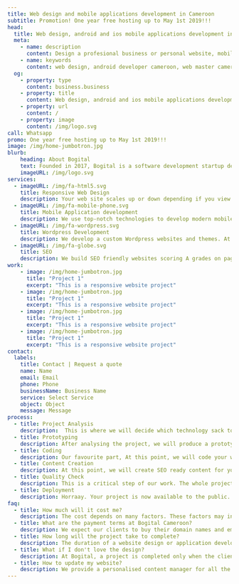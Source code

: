 ```yaml
---
title: Web design and mobile applications development in Cameroon
subtitle: Promotion! One year free hosting up to May 1st 2019!!! 
head:
  title: Web design, android and ios mobile applications development in Cameroon.
  meta:
    - name: description
      content: Design a profesional business or personal website, mobile application with bogital
    - name: keywords
      content: web design, android developer cameroon, web master cameroon, web design company
  og:
    - property: type
      content: business.business
    - property: title
      content: Web design, android and ios mobile applications development in Cameroon.
    - property: url
      content: /
    - property: image
      content: /img/logo.svg
call: Whatsapp
promo: One year free hosting up to May 1st 2019!!! 
image: /img/home-jumbotron.jpg
blurb:
    heading: About Bogital
    text: Founded in 2017, Bogital is a software development startup developing websites and mobile applications in Cameroon. We aim at improving the online presence of Cameroonian businesses with our services.
    imageURL: /img/logo.svg
services:
  - imageURL: /img/fa-html5.svg
    title: Responsive Web Design
    description: Your web site scales up or down depending if you view your website on a small smartphone, tablet or desktop computer. Responsive web design enhances the user experience, especially on mobile phones. All our web designs are responsive at Bogital.
  - imageURL: /img/fa-mobile-phone.svg
    title: Mobile Application development
    description: We use top-notch technologies to develop modern mobile applications across ios and android. We will follow your mobile application project throughout its lifespan.
  - imageURL: /img/fa-wordpress.svg
    title: Wordpress Development
    description: We develop a custom Wordpress websites and themes. At bogital, We will build your Wordpress site from scratch giving you the unique web design you deserve.
  - imageURL: /img/fa-globe.svg
    title: SEO
    description: We build SEO friendly websites scoring A grades on page test. This will help rank Your website on search engines like google and bing more rapidly.
work:
    - image: /img/home-jumbotron.jpg
      title: "Project 1"
      excerpt: "This is a responsive website project"
    - image: /img/home-jumbotron.jpg
      title: "Project 1"
      excerpt: "This is a responsive website project"
    - image: /img/home-jumbotron.jpg
      title: "Project 1"
      excerpt: "This is a responsive website project"
    - image: /img/home-jumbotron.jpg
      title: "Project 1"
      excerpt: "This is a responsive website project"
contact:
  labels:
    title: Contact | Request a quote
    name: Name
    email: Email
    phone: Phone
    businessName: Business Name
    service: Select Service
    object: Object
    message: Message
process:
  - title: Project Analysis
    description:  This is where we will decide which technology sack to use for your web design or mobile application project.  Project analysis can take up to 3 days.
  - title: Prototyping
    description: After analysing the project, we will produce a prototype of the project that will be validated by the client before we go further. Prototyping can take up to two weeks to complete.
  - title: Coding
    description: Our favourite part, At this point, we will code your website/application to life. This part could take up to two weeks depending on the size of the project.
  - title: Content Creation
    description: At this point, we will create SEO ready content for your website/application. Here we will need all the documentation the client can provide to us.
  - title: Quality Check
    description: This is a critical step of our work. The whole project is thouroughly reviewed before deployment.
  - title: Deployment
    description: Horraay. Your project is now available to the public.
faq:
  - title: How much will it cost me?
    description: The cost depends on many factors. These factors may include; the number of pages, technologies used in the backend, hosting, private emails, design complexity, client skills etc... Write to us directly from our rapid contact form or call us (696835158) directly.
  - title: What are the payment terms at Bogital Cameroon?
    description: We expect our clients to buy their domain names and email plus 20 000 FCFA before we start designing.  You will pay half of the amount remaining when the web design will be validated. Then complete the payment after project completion.
  - title: How long will the project take to complete?
    description: The duration of a website design or application development depends on the complexity of the project. In general, if you have a deadline, we will work hard to complete before that.
  - title: What if I don't love the design?
    description: At Bogital, a project is completed only when the client is satisfied. If you don't love our web design prototype, we will work with you to improve the design until satisfaction.
  - title: How to update my website?
    description: We provide a personalised content manager for all the web sites we develop at Bogital Cameroon.  This content manager provides a simple interface to update the content of your website.  In addition, we build Wordpress websites which are very easy to customise.
---
```


